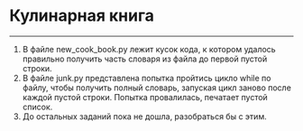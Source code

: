 # Кулинарная книга
***
1. В файле new_cook_book.py лежит кусок кода, к котором удалось правильно получить часть словаря из файла до первой пустой строки.
2. В файле junk.py представлена попытка пройтись цикло while  по файлу, чтобы получить полный словарь, запуская цикл заново после каждой пустой строки. Попытка провалилась, печатает пустой список.
3. До остальных заданий пока не дошла, разобраться бы с этим. 
